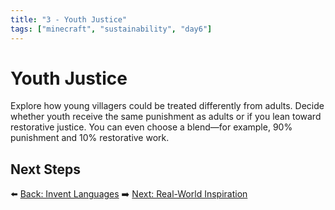 ```yaml
---
title: "3 - Youth Justice"
tags: ["minecraft", "sustainability", "day6"]
---
```

# Youth Justice

Explore how young villagers could be treated differently from adults. Decide whether youth receive the same punishment as adults or if you lean toward restorative justice. You can even choose a blend—for example, 90% punishment and 10% restorative work.

## Next Steps

⬅️ [Back: Invent Languages](/sustainability_lab/Day-6/01_languages)
➡️ [Next: Real-World Inspiration](/sustainability_lab/Day-6/03_real_world)
